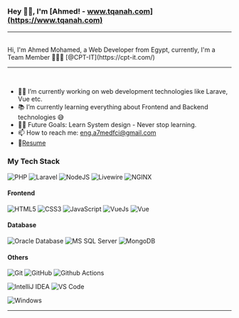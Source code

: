 ### Hey 👋🏽, I'm [Ahmed! - www.tqanah.com](https://www.tqanah.com)  
---

<br/>
Hi, I'm Ahmed Mohamed, a Web Developer from Egypt, currently, I'm a  Team Member 🙍🏽‍♂ [@CPT-IT](https://cpt-it.com/)

---

<br/>

- 👨‍💻 I’m currently working on web development technologies like Larave, Vue etc.
- 📚 I’m currently learning everything about Frontend and Backend technologies 😅
- 💪🏼 Future Goals: Learn System design - Never stop learning.
- 📫 How to reach me: eng.a7medfci@gmail.com
- 📝[Resume]()

### My Tech Stack

![PHP](http://img.shields.io/badge/-PHP-007396?style=flat-square&logo=PHP&logoColor=ffffff)
![Laravel](http://img.shields.io/badge/-Laravel-23E44D27?style=flat-square&logo=Laravel&logoColor=ffffff)
![NodeJS](http://img.shields.io/badge/-NodeJS-3DDC84?style=flat-square&logo=NodeJS&logoColor=ffffff)
![Livewire](http://img.shields.io/badge/-Livewire-1565c0?style=flat-square&logo=Livewire)
![NGINX](http://img.shields.io/badge/-NGINX-269539?style=flat-square&logo=nginx&logoColor=ffffff)

#### Frontend
![HTML5](https://img.shields.io/badge/-HTML5-%23E44D27?style=flat-square&logo=html5&logoColor=ffffff)
![CSS3](https://img.shields.io/badge/-CSS3-%231572B6?style=flat-square&logo=css3)
![JavaScript](https://img.shields.io/badge/-JavaScript-%23F7DF1C?style=flat-square&logo=javascript&logoColor=000000&labelColor=%23F7DF1C&color=%23FFCE5A)
![VueJs](https://img.shields.io/badge/-VueJs-%23282C34?style=flat-square&logo=VueJs)
![Vue](http://img.shields.io/badge/-vue-269539?style=flat-square&logo=vue&logoColor=ffffff)

#### Database
![Oracle Database](http://img.shields.io/badge/-Oracle-DD0031?style=flat-square&logo=oracle)
![MS SQL Server](http://img.shields.io/badge/-MS%20SQL%20Server-CC2927?style=flat-square&logo=microsoft-sql-server&logoColor=ffffff)
![MongoDB](http://img.shields.io/badge/-MS%20SQL%20Server-CC2927?style=flat-square&logo=microsoft-sql-server&logoColor=ffffff)

#### Others
![Git](https://img.shields.io/badge/-Git-%23F05032?style=flat-square&logo=git&logoColor=%23ffffff)
![GitHub](https://img.shields.io/badge/-GitHub-181717?style=flat-square&logo=github)
![Github Actions](http://img.shields.io/badge/-Github%20Actions-2088FF?style=flat-square&logo=github-actions&logoColor=ffffff)

![IntelliJ IDEA](http://img.shields.io/badge/-IntelliJ%20IDEA-000000?style=flat-square&logo=intellij-idea&logoColor=ffffff)
![VS Code](http://img.shields.io/badge/-VS%20Code-007ACC?style=flat-square&logo=visual-studio-code&logoColor=ffffff)

![Windows](http://img.shields.io/badge/-Windows-0078D6?style=flat-square&logo=windows&logoColor=ffffff)

---


